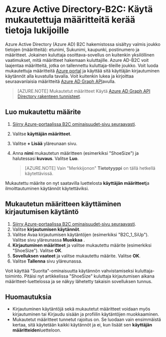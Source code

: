 <properties
    pageTitle="Azure Active Directory-B2C: Mukautetut määritteet | Microsoft Azure"
    description="Mukautetut määritteet käyttämisestä Azure Active Directory-B2C kerää tietoja lukijoille"
    services="active-directory-b2c"
    documentationCenter=""
    authors="swkrish"
    manager="mbaldwin"
    editor="bryanla"/>

<tags
    ms.service="active-directory-b2c"
    ms.workload="identity"
    ms.tgt_pltfrm="na"
    ms.devlang="na"
    ms.topic="article"
    ms.date="07/24/2016"
    ms.author="swkrish"/>

#  <a name="azure-active-directory-b2c-use-custom-attributes-to-collect-information-about-your-consumers"></a>Azure Active Directory-B2C: Käytä mukautettuja määritteitä kerää tietoja lukijoille

Azure Active Directory (Azure AD) B2C hakemistossa sisältyy valmis joukko tietojen (määritteitä): etunimi, Sukunimi, kaupunki, postinumero ja määritteet. Jokainen kuluttaja osoittava-sovellus on kuitenkin yksilöllinen vaatimukset, mitä määritteet hakemaan kuluttajille. Azure AD-B2C voit laajentaa määritteitä, jotka on tallennettu kuluttaja-tileille joukko. Voit luoda mukautettuja määritteitä [Azure portal](https://portal.azure.com/) ja käyttää sitä käyttäjän kirjautuminen käytännöt alla kuvatulla tavalla. Voit kuitenkin lukea ja kirjoittaa seuraavanlaisia määritteitä [Azure AD Graph API](active-directory-b2c-devquickstarts-graph-dotnet.md)avulla.

> [AZURE.NOTE]
Mukautetut määritteet Käytä [Azure AD Graph API Directory rakenteen tunnisteet](https://msdn.microsoft.com/library/azure/dn720459.aspx).

## <a name="create-a-custom-attribute"></a>Luo mukautettu määrite

1. [Siirry Azure-portaalissa B2C ominaisuudet-sivu seuraavasti](active-directory-b2c-app-registration.md#navigate-to-the-b2c-features-blade).
2. Valitse **käyttäjän määritteet**.
3. Valitse **+ Lisää** yläreunaan sivu.
4. Anna **nimi** mukautetun määritteen (esimerkiksi "ShoeSize") ja halutessasi **kuvaus**. Valitse **Luo**.

    > [AZURE.NOTE]
    Vain "Merkkijonon" **Tietotyyppi** on tällä hetkellä käytettävissä.

Mukautettu määrite on nyt saatavilla luettelosta **käyttäjän määritteet**ja ilmoittautuminen käytännöt käytettäviksi.

## <a name="use-a-custom-attribute-in-your-sign-up-policy"></a>Mukautetun määritteen käyttäminen kirjautumisen käytäntö

1. [Siirry Azure-portaalissa B2C ominaisuudet-sivu seuraavasti](active-directory-b2c-app-registration.md#navigate-to-the-b2c-features-blade).
2. Valitse **kirjautumisen käytännöt**.
3. Valitse Avaa kirjautumisen käytäntöjen (esimerkiksi "B2C_1_SiUp"). Valitse sivu yläreunassa **Muokkaa** .
4. **Kirjautuminen määritteet** ja valitse mukautettu määrite (esimerkiksi "ShoeSize"). Valitse **OK**.
5. **Sovelluksen vaateet** ja valitse mukautettu määrite. Valitse **OK**.
6. Valitse **Tallenna** sivu yläreunassa.

Voit käyttää "Suorita"-ominaisuutta käytännön vahvistamiseksi kuluttaja-toiminto. Pitäisi nyt artikkelissa "ShoeSize" kuluttaja kirjautumisen aikana määritteet-luettelossa ja se näkyy lähetetty takaisin sovelluksen tunnus.

## <a name="notes"></a>Huomautuksia

- Kirjautuminen käytäntöjä sekä mukautetut määritteet voidaan myös kirjautuminen tai Kirjaudu sisään ja profiilin käytäntöjen muokkaaminen.
- Mukautetut määritteet tunnetut rajoitus on. Se luodaan vain ensimmäistä kertaa, sitä käytetään kaikki käytännöt ja ei, kun lisäät sen **käyttäjän määritteiden**luetteloon.
